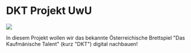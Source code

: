 <h1>DKT Projekt UwU</h1>

<img src="![image](https://user-images.githubusercontent.com/99398392/155478132-d1885b0e-d69a-446d-9a13-b698fe95a7e9.png)">

  <p>In diesem Projekt wollen wir das bekannte Österreichische Brettspiel "Das Kaufmänische Talent" (kurz "DKT") digital nachbauen!</p>
